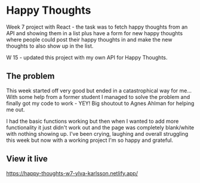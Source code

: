 # Happy Thoughts

Week 7 project with React - the task was to fetch happy thoughts from an API and showing them in a list plus have a form for new happy thoughts where people could post their happy thoughts in and make the new thoughts to also show up in the list.

W 15 - updated this project with my own API for Happy Thoughts.

## The problem

This week started off very good but ended in a catastrophical way for me...
With some help from a former student I managed to solve the problem and finally got my code to work - YEY! Big shoutout to Agnes Ahlman for helping me out.

I had the basic functions working but then when I wanted to add more functionality it just didn't work out and the page was completely blank/white with nothing showing up.
I've been crying, laughing and overall struggling this week but now with a working project I'm so happy and grateful.

## View it live

https://happy-thoughts-w7-ylva-karlsson.netlify.app/
